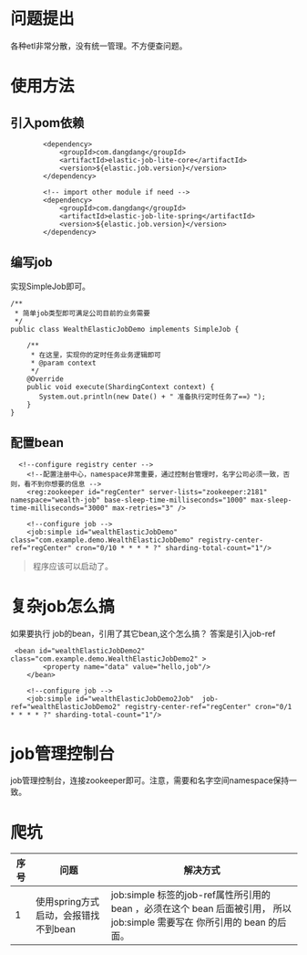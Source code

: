 # 问题提出
各种etl非常分散，没有统一管理。不方便查问题。

# 使用方法

## 引入pom依赖
```$xslt
		<dependency>
			<groupId>com.dangdang</groupId>
			<artifactId>elastic-job-lite-core</artifactId>
			<version>${elastic.job.version}</version>
		</dependency>

		<!-- import other module if need -->
		<dependency>
			<groupId>com.dangdang</groupId>
			<artifactId>elastic-job-lite-spring</artifactId>
			<version>${elastic.job.version}</version>
		</dependency>
```

## 编写job
实现SimpleJob即可。

```$xslt
/**
 * 简单job类型即可满足公司目前的业务需要
 */
public class WealthElasticJobDemo implements SimpleJob {

    /**
     * 在这里，实现你的定时任务业务逻辑即可
     * @param context
     */
    @Override
    public void execute(ShardingContext context) {
       System.out.println(new Date() + " 准备执行定时任务了==》");
    }
}
```

## 配置bean
```$xslt
  <!--configure registry center -->
    <!--配置注册中心，namespace非常重要，通过控制台管理时，名字公司必须一致，否则，看不到你想要的信息 -->
    <reg:zookeeper id="regCenter" server-lists="zookeeper:2181" namespace="wealth-job" base-sleep-time-milliseconds="1000" max-sleep-time-milliseconds="3000" max-retries="3" />

    <!--configure job -->
    <job:simple id="wealthElasticJobDemo" class="com.example.demo.WealthElasticJobDemo" registry-center-ref="regCenter" cron="0/10 * * * * ?" sharding-total-count="1"/>

```

> 程序应该可以启动了。

# 复杂job怎么搞
如果要执行 job的bean，引用了其它bean,这个怎么搞？
答案是引入job-ref

```$xslt
 <bean id="wealthElasticJobDemo2" class="com.example.demo.WealthElasticJobDemo2" >
        <property name="data" value="hello,job"/>
    </bean>

    <!--configure job -->
    <job:simple id="wealthElasticJobDemo2Job"  job-ref="wealthElasticJobDemo2" registry-center-ref="regCenter" cron="0/1 * * * * ?" sharding-total-count="1"/>

```

# job管理控制台
job管理控制台，连接zookeeper即可。注意，需要和名字空间namespace保持一致。

# 爬坑
序号 | 问题 | 解决方式
---|---|---
1 |使用spring方式启动，会报错找不到bean | job:simple 标签的job-ref属性所引用的 bean ，必须在这个 bean 后面被引用， 所以 job:simple 需要写在 你所引用的 bean 的后面。
